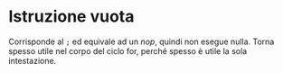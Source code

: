 # Istruzione vuota
Corrisponde al `;` ed equivale ad un _nop_, quindi non esegue nulla. Torna spesso utile nel corpo del ciclo for, perché spesso è utile la sola intestazione.
